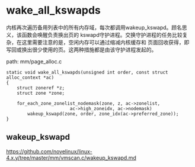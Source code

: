 wake_all_kswapds
========================================

内核再次遍历备用列表中的所有内存域，每次都调用wakeup_kswapd。顾名思义，该函数会唤醒负责换出页的
kswapd守护进程。交换守护进程的任务比较复杂，在这里需要注意的是，空闲内存可以通过缩减内核缓存和
页面回收获得，即写回或换出很少使用的页。这两种措施都是由该守护进程发起的。

path: mm/page_alloc.c
```
static void wake_all_kswapds(unsigned int order, const struct alloc_context *ac)
{
    struct zoneref *z;
    struct zone *zone;

    for_each_zone_zonelist_nodemask(zone, z, ac->zonelist,
                        ac->high_zoneidx, ac->nodemask)
        wakeup_kswapd(zone, order, zone_idx(ac->preferred_zone));
}
```

wakeup_kswapd
----------------------------------------

https://github.com/novelinux/linux-4.x.y/tree/master/mm/vmscan.c/wakeup_kswapd.md
